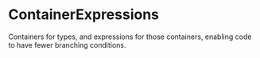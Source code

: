 # ContainerExpressions
Containers for types, and expressions for those containers, enabling code to have fewer branching conditions. 
